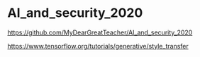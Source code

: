 # AI_and_security_2020

https://github.com/MyDearGreatTeacher/AI_and_security_2020

https://www.tensorflow.org/tutorials/generative/style_transfer

